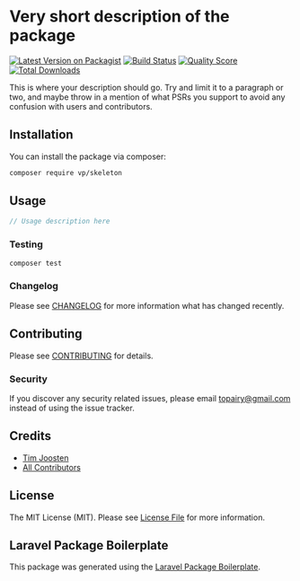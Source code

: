 # Very short description of the package

[![Latest Version on Packagist](https://img.shields.io/packagist/v/vp/skeleton.svg?style=flat-square)](https://packagist.org/packages/vp/skeleton)
[![Build Status](https://img.shields.io/travis/vp/skeleton/master.svg?style=flat-square)](https://travis-ci.org/vp/skeleton)
[![Quality Score](https://img.shields.io/scrutinizer/g/vp/skeleton.svg?style=flat-square)](https://scrutinizer-ci.com/g/vp/skeleton)
[![Total Downloads](https://img.shields.io/packagist/dt/vp/skeleton.svg?style=flat-square)](https://packagist.org/packages/vp/skeleton)

This is where your description should go. Try and limit it to a paragraph or two, and maybe throw in a mention of what PSRs you support to avoid any confusion with users and contributors.

## Installation

You can install the package via composer:

```bash
composer require vp/skeleton
```

## Usage

``` php
// Usage description here
```

### Testing

``` bash
composer test
```

### Changelog

Please see [CHANGELOG](CHANGELOG.md) for more information what has changed recently.

## Contributing

Please see [CONTRIBUTING](CONTRIBUTING.md) for details.

### Security

If you discover any security related issues, please email topairy@gmail.com instead of using the issue tracker.

## Credits

- [Tim Joosten](https://github.com/vp)
- [All Contributors](../../contributors)

## License

The MIT License (MIT). Please see [License File](LICENSE.md) for more information.

## Laravel Package Boilerplate

This package was generated using the [Laravel Package Boilerplate](https://laravelpackageboilerplate.com).